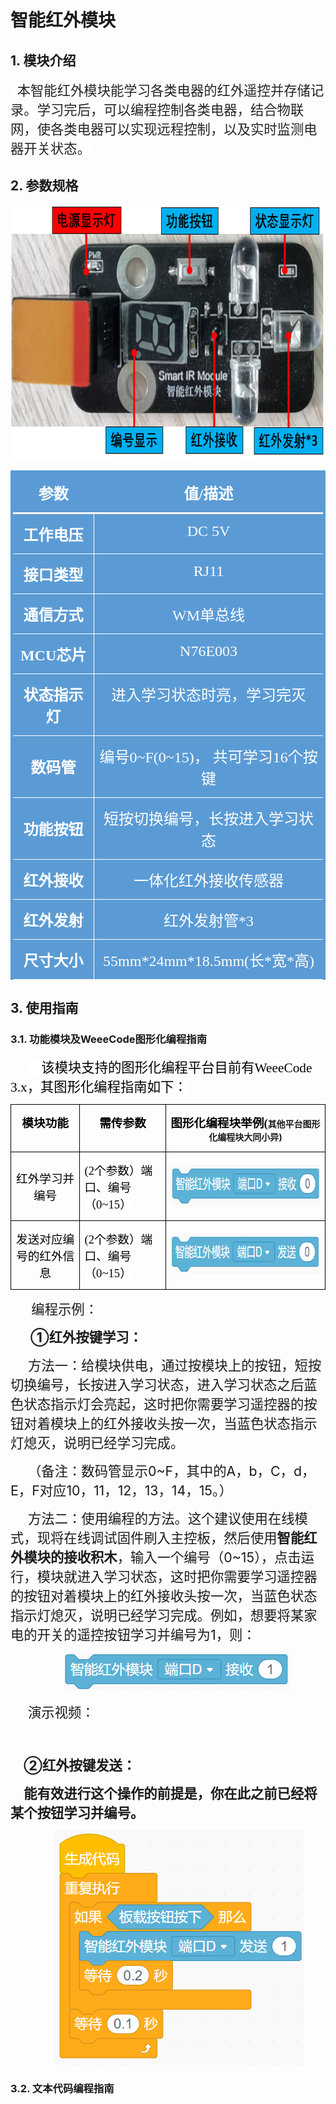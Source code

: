 # 智能红外模块

## 1. 模块介绍

<html><body>

<p class=MsoTitle align=left style='text-align:left'><span lang=EN-US
style='font-size:16.0pt;font-family:宋体;color:#222222;background:white'>&nbsp; </span><span
style='font-size:16.0pt;font-family:宋体;color:#222222;background:white'>本智能红外模块能学习各类电器的红外遥控并存储记录。学习完后，可以编程控制各类电器，结合物联网，使各类电器可以实现远程控制，以及实时监测电器开关状态。</span></p>
</body></html>

## 2. 参数规格

  <p class=MsoNormal align=center style='text-align:center'><span lang=EN-US><img
  width=705	 height=407
  src="\docs\electronic_modules\rj11\smart_ir_module\20201103-144351.png"></span></p>

<html><body>

<div align=center>

<table class=MsoNormalTable border=0 cellspacing=0 cellpadding=0
 style='border-collapse:collapse'>
 <tr>
  <td width=238 valign=top style='width:178.5pt;border-top:solid #5B9BD5 3.0pt;
  border-left:solid #5B9BD5 3.0pt;border-bottom:solid white 2.25pt;border-right:
  none;background:#5B9BD5;padding:0cm 5.4pt 0cm 5.4pt'>
  <p class=MsoNormal align=center style='text-align:center'><b><span
  style='font-size:18.0pt;font-family:宋体;color:white'>参数</span></b></p>
  </td>
  <td width=552 valign=top style='width:414.0pt;border-top:solid #5B9BD5 3.0pt;
  border-left:none;border-bottom:solid white 2.25pt;border-right:solid #5B9BD5 3.0pt;
  background:#5B9BD5;padding:0cm 5.4pt 0cm 5.4pt'>
  <p class=MsoNormal align=center style='text-align:center'><b><span
  style='font-size:18.0pt;font-family:宋体;color:white'>值<span lang=EN-US>/</span>描述</span></b></p>
  </td>
 </tr>
 <tr>
  <td width=238 valign=top style='width:178.5pt;border-top:none;border-left:
  solid #5B9BD5 3.0pt;border-bottom:solid white 1.0pt;border-right:solid white 1.0pt;
  background:#5B9BD5;padding:0cm 5.4pt 0cm 5.4pt'>
  <p class=MsoNormal align=center style='text-align:center'><b><span
  style='font-size:18.0pt;font-family:宋体;color:white'>工作电压</span></b></p>
  </td>
  <td width=552 valign=top style='width:414.0pt;border-top:none;border-left:
  none;border-bottom:solid white 1.0pt;border-right:solid #5B9BD5 3.0pt;
  background:#5B9BD5;padding:0cm 5.4pt 0cm 5.4pt'>
  <p class=MsoNormal align=center style='text-align:center'><span lang=EN-US
  style='font-size:18.0pt;font-family:宋体;color:white'>DC 5V</span></p>
  </td>
 </tr>
 <tr>
  <td width=238 valign=top style='width:178.5pt;border-top:none;border-left:
  solid #5B9BD5 3.0pt;border-bottom:none;border-right:solid white 1.0pt;
  background:#5B9BD5;padding:0cm 5.4pt 0cm 5.4pt'>
  <p class=MsoNormal align=center style='text-align:center'><b><span
  style='font-size:18.0pt;font-family:宋体;color:white'>接口类型</span></b></p>
  </td>
  <td width=552 valign=top style='width:414.0pt;border:none;border-right:solid #5B9BD5 3.0pt;
  background:#5B9BD5;padding:0cm 5.4pt 0cm 5.4pt'>
  <p class=MsoNormal align=center style='text-align:center'><span lang=EN-US
  style='font-size:18.0pt;font-family:宋体;color:white'>RJ11</span></p>
  </td>
 </tr>
 <tr>
  <td width=238 valign=top style='width:178.5pt;border:solid white 1.0pt;
  border-left:solid #5B9BD5 3.0pt;background:#5B9BD5;padding:0cm 5.4pt 0cm 5.4pt'>
  <p class=MsoNormal align=center style='text-align:center'><b><span
  style='font-size:18.0pt;font-family:宋体;color:white'>通信方式</span></b></p>
  </td>
  <td width=552 valign=top style='width:414.0pt;border-top:solid white 1.0pt;
  border-left:none;border-bottom:solid white 1.0pt;border-right:solid #5B9BD5 3.0pt;
  background:#5B9BD5;padding:0cm 5.4pt 0cm 5.4pt'>
  <p class=MsoNormal align=center style='text-align:center'><span lang=EN-US
  style='font-size:18.0pt;font-family:宋体;color:white'>WM</span><span
  style='font-size:18.0pt;font-family:宋体;color:white'>单总线</span></p>
  </td>
 </tr>
 <tr>
  <td width=238 valign=top style='width:178.5pt;border-top:none;border-left:
  solid #5B9BD5 3.0pt;border-bottom:none;border-right:solid white 1.0pt;
  background:#5B9BD5;padding:0cm 5.4pt 0cm 5.4pt'>
  <p class=MsoNormal align=center style='text-align:center'><b><span
  lang=EN-US style='font-size:18.0pt;font-family:宋体;color:white'>MCU</span></b><b><span
  style='font-size:18.0pt;font-family:宋体;color:white'>芯片</span></b></p>
  </td>
  <td width=552 valign=top style='width:414.0pt;border:none;border-right:solid #5B9BD5 3.0pt;
  background:#5B9BD5;padding:0cm 5.4pt 0cm 5.4pt'>
  <p class=MsoNormal align=center style='text-align:center'><span lang=EN-US
  style='font-size:18.0pt;font-family:宋体;color:white'>N76E003</span></p>
  </td>
 </tr>
 <tr>
  <td width=238 style='width:178.5pt;border:solid white 1.0pt;border-left:solid #5B9BD5 3.0pt;
  background:#5B9BD5;padding:0cm 5.4pt 0cm 5.4pt'>
  <p class=MsoNormal align=center style='text-align:center'><b><span
  style='font-size:18.0pt;font-family:宋体;color:white'>状态指示灯</span></b></p>
  </td>
  <td width=552 valign=top style='width:414.0pt;border-top:solid white 1.0pt;
  border-left:none;border-bottom:solid white 1.0pt;border-right:solid #5B9BD5 3.0pt;
  background:#5B9BD5;padding:0cm 5.4pt 0cm 5.4pt'>
  <p class=MsoNormal align=center style='text-align:center'><span
  style='font-size:18.0pt;font-family:宋体;color:white'>进入学习状态时亮，学习完灭</span></p>
  </td>
 </tr>
 <tr>
  <td width=238 style='width:178.5pt;border-top:none;border-left:solid #5B9BD5 3.0pt;
  border-bottom:solid white 1.0pt;border-right:solid white 1.0pt;background:
  #5B9BD5;padding:0cm 5.4pt 0cm 5.4pt'>
  <p class=MsoNormal align=center style='text-align:center'><b><span
  style='font-size:18.0pt;font-family:宋体;color:white'>数码管</span></b></p>
  </td>
  <td width=552 valign=top style='width:414.0pt;border-top:none;border-left:
  none;border-bottom:solid white 1.0pt;border-right:solid #5B9BD5 3.0pt;
  background:#5B9BD5;padding:0cm 5.4pt 0cm 5.4pt'>
  <p class=MsoNormal align=center style='text-align:center'><span
  style='font-size:18.0pt;font-family:宋体;color:white'>编号<span lang=EN-US>0~F(0~15)</span>，
  <span lang=EN-US></span>共可学习<span lang=EN-US>16</span>个按键</span></p>
  </td>
 </tr>
 <tr>
  <td width=238 style='width:178.5pt;border-top:none;border-left:solid #5B9BD5 3.0pt;
  border-bottom:solid white 1.0pt;border-right:solid white 1.0pt;background:
  #5B9BD5;padding:0cm 5.4pt 0cm 5.4pt'>
  <p class=MsoNormal align=center style='text-align:center'><b><span
  style='font-size:18.0pt;font-family:宋体;color:white'>功能按钮</span></b></p>
  </td>
  <td width=552 valign=top style='width:414.0pt;border-top:none;border-left:
  none;border-bottom:solid white 1.0pt;border-right:solid #5B9BD5 3.0pt;
  background:#5B9BD5;padding:0cm 5.4pt 0cm 5.4pt'>
  <p class=MsoNormal align=center style='text-align:center'><span
  style='font-size:18.0pt;font-family:宋体;color:white'>短按切换编号，长按进入学习状态</span></p>
  </td>
 </tr>
 <tr>
  <td width=238 style='width:178.5pt;border-top:none;border-left:solid #5B9BD5 3.0pt;
  border-bottom:solid white 1.0pt;border-right:solid white 1.0pt;background:
  #5B9BD5;padding:0cm 5.4pt 0cm 5.4pt'>
  <p class=MsoNormal align=center style='text-align:center'><b><span
  style='font-size:18.0pt;font-family:宋体;color:white'>红外接收</span></b></p>
  </td>
  <td width=552 valign=top style='width:414.0pt;border-top:none;border-left:
  none;border-bottom:solid white 1.0pt;border-right:solid #5B9BD5 3.0pt;
  background:#5B9BD5;padding:0cm 5.4pt 0cm 5.4pt'>
  <p class=MsoNormal align=center style='text-align:center'><span
  style='font-size:18.0pt;font-family:宋体;color:white'>一体化红外接收传感器</span></p>
  </td>
 </tr>
 <tr>
  <td width=238 style='width:178.5pt;border-top:none;border-left:solid #5B9BD5 3.0pt;
  border-bottom:solid white 1.0pt;border-right:solid white 1.0pt;background:
  #5B9BD5;padding:0cm 5.4pt 0cm 5.4pt'>
  <p class=MsoNormal align=center style='text-align:center'><b><span
  style='font-size:18.0pt;font-family:宋体;color:white'>红外发射</span></b></p>
  </td>
  <td width=552 valign=top style='width:414.0pt;border-top:none;border-left:
  none;border-bottom:solid white 1.0pt;border-right:solid #5B9BD5 3.0pt;
  background:#5B9BD5;padding:0cm 5.4pt 0cm 5.4pt'>
  <p class=MsoNormal align=center style='text-align:center'><span
  style='font-size:18.0pt;font-family:宋体;color:white'>红外发射管<span lang=EN-US>*3</span></span></p>
  </td>
 </tr>
 <tr>
  <td width=238 valign=top style='width:178.5pt;border-top:none;border-left:
  solid #5B9BD5 3.0pt;border-bottom:solid white 1.0pt;border-right:solid white 1.0pt;
  background:#5B9BD5;padding:0cm 5.4pt 0cm 5.4pt'>
  <p class=MsoNormal align=center style='text-align:center'><b><span
  style='font-size:18.0pt;font-family:宋体;color:white'>尺寸大小</span></b></p>
  </td>
  <td width=552 valign=top style='width:414.0pt;border-top:none;border-left:
  none;border-bottom:solid white 1.0pt;border-right:solid #5B9BD5 3.0pt;
  background:#5B9BD5;padding:0cm 5.4pt 0cm 5.4pt'>
  <p class=MsoNormal align=center style='text-align:center'><span lang=EN-US
  style='font-size:18.0pt;font-family:宋体;color:white'>55mm*24mm*18.5mm(</span><span
  style='font-size:18.0pt;font-family:宋体;color:white'>长<span lang=EN-US>*</span>宽<span
  lang=EN-US>*</span>高<span lang=EN-US>)</span></span></p>
  </td>
 </tr>
</table>
</div>
</body></html>

## 3. 使用指南

### 3.1. 功能模块及WeeeCode图形化编程指南

<html><body>
<p class=MsoNormal style='text-indent:21.0pt'><span lang=EN-US
style='font-size:16.0pt;font-family:华文楷体;color:#222222;background:white'>&nbsp;&nbsp;&nbsp;
</span><span style='font-size:16.0pt;font-family:宋体;color:black;background:
white'>该模块支持的图形化编程平台目前有<span lang=EN-US>WeeeCode 3.x</span>，其图形化编程指南如下：</span></p>

<div align=center>
<table class=MsoNormalTable border=0 cellspacing=0 cellpadding=0
 style='border-collapse:collapse'>
 <tr>
  <td width=257 valign=top style='width:193.1pt;border:solid windowtext 1.0pt;
  padding:0cm 5.4pt 0cm 5.4pt'>
  <p class=MsoNormal align=center style='text-align:center'><b><span
  style='font-size:14.0pt;font-family:华文楷体;color:black;background:white'>模块功能</span></b></p>
  </td>
  <td width=222 valign=top style='width:166.5pt;border:solid windowtext 1.0pt;
  border-left:none;padding:0cm 5.4pt 0cm 5.4pt'>
  <p class=MsoNormal align=center style='text-align:center'><b><span
  style='font-size:14.0pt;font-family:华文楷体;color:black;background:white'>需传参数</span></b></p>
  </td>
  <td width=708 valign=top style='width:531.3pt;border:solid windowtext 1.0pt;
  border-left:none;padding:0cm 5.4pt 0cm 5.4pt'>
  <p class=MsoNormal align=center style='text-align:center'><b><span
  style='font-size:14.0pt;font-family:华文楷体;color:black;background:white'>图形化编程块举例<span
  lang=EN-US>(</span></span>其他平台图形化编程块大同小异<span lang=EN-US>)</span></b></p>
  </td>
 </tr>
 <tr style='height:79.55pt'>
  <td width=257 style='width:193.1pt;border:solid windowtext 1.0pt;border-top:
  none;padding:0cm 5.4pt 0cm 5.4pt;height:79.55pt'>
  <p class=MsoNormal align=center style='text-align:center'><span
  style='font-size:14.0pt;font-family:华文楷体;color:black;background:white'>红外学习并编号</span></p>
  </td>
  <td width=222 style='width:166.5pt;border-top:none;border-left:none;
  border-bottom:solid windowtext 1.0pt;border-right:solid windowtext 1.0pt;
  padding:0cm 5.4pt 0cm 5.4pt;height:79.55pt'>
  <p class=MsoNormal><span lang=EN-US style='font-size:14.0pt;font-family:华文楷体;
  color:black;background:white'>(2</span><span style='font-size:14.0pt;
  font-family:华文楷体;color:black;background:white'>个参数）端口、编号（<span lang=EN-US>0~15</span>）</span></p>
  </td>
  <td width=708 style='width:531.3pt;border-top:none;border-left:none;
  border-bottom:solid windowtext 1.0pt;border-right:solid windowtext 1.0pt;
  padding:0cm 5.4pt 0cm 5.4pt;height:79.55pt'>
  <p class=MsoNormal align=center style='text-align:center'><span lang=EN-US><img
  width=364 height=64
  src="\docs\electronic_modules\rj11\smart_ir_module\20201103-145132.png"></span></p>
  </td>
 </tr>
 <tr style='height:79.55pt'>
  <td width=257 style='width:193.1pt;border:solid windowtext 1.0pt;border-top:
  none;padding:0cm 5.4pt 0cm 5.4pt;height:79.55pt'>
  <p class=MsoNormal align=center style='text-align:center'><span
  style='font-size:14.0pt;font-family:华文楷体;color:black;background:white'>发送对应编号的红外信息</span></p>
  </td>
  <td width=222 style='width:166.5pt;border-top:none;border-left:none;
  border-bottom:solid windowtext 1.0pt;border-right:solid windowtext 1.0pt;
  padding:0cm 5.4pt 0cm 5.4pt;height:79.55pt'>
  <p class=MsoNormal><span lang=EN-US style='font-size:14.0pt;font-family:华文楷体;
  color:black;background:white'>(2</span><span style='font-size:14.0pt;
  font-family:华文楷体;color:black;background:white'>个参数）端口、编号（<span lang=EN-US>0~15</span>）</span></p>
  </td>
  <td width=708 style='width:531.3pt;border-top:none;border-left:none;
  border-bottom:solid windowtext 1.0pt;border-right:solid windowtext 1.0pt;
  padding:0cm 5.4pt 0cm 5.4pt;height:79.55pt'>
  <p class=MsoNormal align=center style='text-align:center'><span lang=EN-US><img
  width=364 height=62
  src="\docs\electronic_modules\rj11\smart_ir_module\20201103-145138.png"></span></p>
  </td>
 </tr>
</table>


</div>

<p class=MsoNormal style='text-indent:21.0pt'><span lang=EN-US
style='font-size:16.0pt;font-family:华文楷体;color:white'>&nbsp;</span><span
style='font-size:16.0pt;font-family:宋体'>编程示例：</span><span lang=EN-US>&nbsp;</span></p>

<p class=MsoNormal style='margin-left:24.0pt'><b><span style='font-size:16.0pt'>①</span></b><b><span style='font-size:16.0pt'>红外按键学习：</span></b></p>

<p class=MsoNormal style='text-indent:21.0pt'><span style='font-size:16.0pt'>方法一：给模块供电，通过按模块上的按钮，短按切换编号，长按进入学习状态，进入学习状态之后蓝色状态指示灯会亮起，这时把你需要学习遥控器的按钮对着模块上的红外接收头按一次，当蓝色状态指示灯熄灭，说明已经学习完成。</span></p>

<p class=MsoNormal style='text-indent:21.0pt'><span style='font-size:16.0pt'>（备注：数码管显示<span
lang=EN-US>0~F</span>，其中的<span lang=EN-US>A</span>，<span lang=EN-US>b</span>，<span
lang=EN-US>C</span>，<span lang=EN-US>d</span>，<span lang=EN-US>E</span>，<span
lang=EN-US>F</span>对应<span lang=EN-US>10</span>，<span lang=EN-US>11</span>，<span
lang=EN-US>12</span>，<span lang=EN-US>13</span>，<span lang=EN-US>14</span>，<span
lang=EN-US>15</span>。）</span></p>

<p class=MsoNormal style='text-indent:21.0pt'><span style='font-size:16.0pt'>方法二：使用编程的方法。这个建议使用在线模式，现将在线调试固件刷入主控板，然后使用<b>智能红外模块的接收积木</b>，输入一个编号（<span
lang=EN-US>0~15</span>），点击运行，模块就进入学习状态，这时把你需要学习遥控器的按钮对着模块上的红外接收头按一次，当蓝色状态指示灯熄灭，说明已经学习完成。例如，想要将某家电的开关的遥控按钮学习并编号为<span
lang=EN-US>1</span>，则：</span></p>
<p class=MsoNormal align=center style='text-align:center;text-indent:21.0pt'><span
lang=EN-US><img width=362 height=62 id="图片 4" src="\docs\electronic_modules\rj11\smart_ir_module\20201103-152322.png"></span></p>


<p class=MsoNormal style='text-indent:21.0pt'><span style='font-size:16.0pt'>演示视频：</span></p>

<p class=MsoNormal style='text-indent:21.0pt'><span lang=EN-US
style='font-size:16.0pt'>&nbsp;</span></p>

<p class=MsoNormal style='text-indent:16.0pt'><b><span style='font-size:16.0pt'>②红外按键发送：</span></b></p>

<p class=MsoTitle style='text-indent:16.0pt'><b><span style='font-size:16.0pt;
font-family:等线;letter-spacing:0pt'>能有效进行这个操作的前提是，你在此之前已经将某个按钮学习并编号。</span></b></p>
<p class=MsoTitle align=center style='text-align:center;text-indent:28.0pt'><span
lang=EN-US><img width=399 height=375 id="图片 5" src="\docs\electronic_modules\rj11\smart_ir_module\20201103-152244.png"></span></p>


</body></html>

### 3.2. 文本代码编程指南



<html><body>

</body></html>